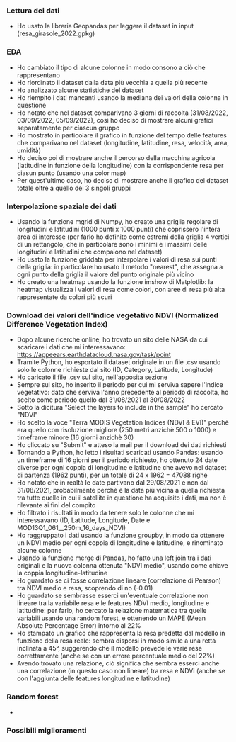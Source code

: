 ### Lettura dei dati
- Ho usato la libreria Geopandas per leggere il dataset in input (resa_girasole_2022.gpkg)

### EDA
- Ho cambiato il tipo di alcune colonne in modo consono a ciò che rappresentano
- Ho riordinato il dataset dalla data più vecchia a quella più recente
- Ho analizzato alcune statistiche del dataset
- Ho riempito i dati mancanti usando la mediana dei valori della colonna in questione
- Ho notato che nel dataset comparivano 3 giorni di raccolta (31/08/2022, 03/09/2022, 05/09/2022), così ho deciso di mostrare alcuni grafici separatamente per ciascun gruppo
- Ho mostrato in particolare il grafico in funzione del tempo delle features che comparivano nel dataset (longitudine, latitudine, resa, velocità, area, umidità)
- Ho deciso poi di mostrare anche il percorso della macchina agricola (latitudine in funzione della longitudine) con la corrispondente resa per ciasun punto (usando una color map)
- Per quest'ultimo caso, ho deciso di mostrare anche il grafico del dataset totale oltre a quello dei 3 singoli gruppi

### Interpolazione spaziale dei dati
- Usando la funzione mgrid di Numpy, ho creato una griglia regolare di longitudini e latitudini (1000 punti x 1000 punti) che coprissero l'intera area di interesse (per farlo ho definito come estremi della griglia 4 vertici di un rettangolo, che in particolare sono i minimi e i massimi delle longitudini e latitudini che compaiono nel dataset)
- Ho usato la funzione griddata per interpolare i valori di resa sui punti della griglia: in particolare ho usato il metodo "nearest", che assegna a ogni punto della griglia il valore del punto originale più vicino
- Ho creato una heatmap usando la funzione imshow di Matplotlib: la heatmap visualizza i valori di resa come colori, con aree di resa più alta rappresentate da colori più scuri

### Download dei valori dell'indice vegetativo NDVI (Normalized Difference Vegetation Index)
- Dopo alcune ricerche online, ho trovato un sito delle NASA da cui scaricare i dati che mi interessavano: https://appeears.earthdatacloud.nasa.gov/task/point
- Tramite Python, ho esportato il dataset originale in un file .csv usando solo le colonne richieste dal sito (ID, Category, Latitude, Longitude)
- Ho caricato il file .csv sul sito, nell'apposita sezione
- Sempre sul sito, ho inserito il periodo per cui mi serviva sapere l'indice vegetativo: dato che serviva l'anno precedente al periodo di raccolta, ho scelto come periodo quello dal 31/08/2021 al 30/08/2022
- Sotto la dicitura "Select the layers to include in the sample" ho cercato "NDVI"
- Ho scelto la voce "Terra MODIS Vegetation Indices (NDVI & EVI)" perchè era quello con risoluzione migliore (250 metri anzichè 500 o 1000) e timeframe minore (16 giorni anzichè 30)
- Ho cliccato su "Submit" e atteso la mail per il download dei dati richiesti
- Tornando a Python, ho letto i risultati scaricati usando Pandas: usando un timeframe di 16 giorni per il periodo richiesto, ho ottenuto 24 date diverse per ogni coppia di longitudine e latitudine che avevo nel dataset di partenza (1962 punti), per un totale di 24 x 1962 = 47088 righe
- Ho notato che in realtà le date partivano dal 29/08/2021 e non dal 31/08/2021, probabilmente perchè è la data più vicina a quella richiesta tra tutte quelle in cui il satellite in questione ha acquisito i dati, ma non è rilevante ai fini del compito
- Ho filtrato i risultati in modo da tenere solo le colonne che mi interessavano (ID, Latitude, Longitude, Date e MOD13Q1_061__250m_16_days_NDVI)
- Ho raggruppato i dati usando la funzione groupby, in modo da ottenere un NDVI medio per ogni coppia di longitudine e latitudine, e rinominato alcune colonne
- Usando la funzione merge di Pandas, ho fatto una left join tra i dati originali e la nuova colonna ottenuta "NDVI medio", usando come chiave la coppia longitudine-latitudine
- Ho guardato se ci fosse correlazione lineare (correlazione di Pearson) tra NDVI medio e resa, scoprendo di no (-0.01)
- Ho guardato se sembrasse esserci un'eventuale correlazione non lineare tra la variabile resa e le features NDVI medio, longitudine e latitudine: per farlo, ho cercato la relazione matematica tra quelle variabili usando una random forest, e ottenendo un MAPE (Mean Absolute Percentage Error) intorno al 22%
- Ho stampato un grafico che rappresenta la resa predetta dal modello in funzione della resa reale: sembra disporsi in modo simile a una retta inclinata a 45°, suggerendo che il modello prevede le varie rese correttamente (anche se con un errore percentuale medio del 22%)
- Avendo trovato una relazione, ciò significa che sembra esserci anche una correlazione (in questo caso non lineare) tra resa e NDVI (anche se con l'aggiunta delle features longitudine e latitudine)


### Random forest
- 

### Possibili miglioramenti
